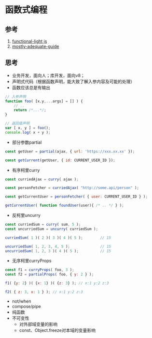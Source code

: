 # 函数式编程

## 参考
1. [functional-light js](https://github.com/getify/Functional-Light-JS/blob/master/manuscript/ch1.md/#chapter-1-why-functional-programming)
2. [mostly-adequate-guide](https://mostly-adequate.gitbooks.io/mostly-adequate-guide/)

## 思考
- 业务开发，面向人；库开发，面向v8；
- 声明式代码（根据函数声明，能大致了解入参内容及可能的处理）
- 函数应该总是有输出

```js
// 入参声明
function foo( [x,y,...args] = [] ) {
    // ..
    return /*...*/;
}

// 返回值声明
var [ x, y ] = foo();
console.log( x + y );
```
- 部分参数partial

```js
const getUser = partial(ajax, { url: 'https://xxx.xx.xx' });

const getCurrent(getUser, { id: CURRENT_USER_ID });
```

- 有序柯里curry

```js
const curriedAjax = curry( ajax );

const personFetcher = curriedAjax( "http://some.api/person" );

const getCurrentUser = personFetcher( { user: CURRENT_USER_ID } );

getCurrentUser( function foundUser(user){ /* .. */ } );
```

- 反柯里uncurry

```js
const curriedSum = curry( sum, 5 );
const uncurriedSum = uncurry( curriedSum );

curriedSum( 1 )( 2 )( 3 )( 4 )( 5 );        // 15

uncurriedSum( 1, 2, 3, 4, 5 );              // 15
uncurriedSum( 1, 2, 3 )( 4 )( 5 );          // 15
```

- 无序柯里curryProps

```js
const f1 = curryProps( foo, 3 );
const f2 = partialProps( foo, { y: 2 } );

f1( {y: 2} )( {x: 1} )( {z: 3} ); // x:1 y:2 z:3

f2( { z: 3, x: 1 } ); // x:1 y:2 z:3
```

- not/when
- compose/pipe
- 纯函数
- 不可变性
  - 对外部域变量的影响
  - const、Object.freeze对本域的变量影响



